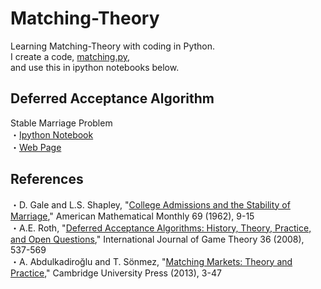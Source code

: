 Matching-Theory
======
Learning Matching-Theory with coding in Python.  
I create a code, [matching.py](https://github.com/yoshimasaogawa/Matching-Theory/blob/master/matching.py),  
and use this in ipython notebooks below.

Deferred Acceptance Algorithm
------
Stable Marriage Problem  
・[Ipython Notebook](http://nbviewer.ipython.org/github/yoshimasaogawa/Matching-Theory/blob/master/marriage.ipynb)  
・[Web Page](https://yoshimasaogawa.github.io/marriage/index.html)  
  
References
------
・D. Gale and L.S. Shapley, "[College Admissions and the Stability of Marriage](http://www.jstor.org/stable/2312726?seq=1#page_scan_tab_contents)," American Mathematical Monthly 69 (1962), 9-15  
・A.E. Roth, "[Deferred Acceptance Algorithms: History, Theory, Practice, and Open Questions](http://link.springer.com/article/10.1007/s00182-008-0117-6)," International Journal of Game Theory 36 (2008), 537-569  
・A. Abdulkadiroğlu and T. Sönmez, "[Matching Markets: Theory and Practice](http://ebooks.cambridge.org/chapter.jsf?bid=CBO9781139060011&cid=CBO9781139060011A010&tabName=Chapter)," Cambridge University Press (2013), 3-47  
